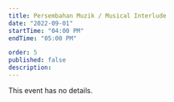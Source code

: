 ```yaml
---
title: Persembahan Muzik / Musical Interlude
date: "2022-09-01"
startTime: "04:00 PM"
endTime: "05:00 PM"

order: 5
published: false
description: 
---
```


This event has no details.
